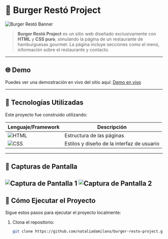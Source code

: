 # 🍔 Burger Restó Project

![Burger Restó Banner](https://github.com/user-attachments/assets/adb2833b-323b-4bf7-994b-37a3567273bd)
> **Burger Restó Project** es un sitio web diseñado exclusivamente con **HTML** y **CSS puro**, simulando la página de un restaurante de hamburguesas gourmet. La página incluye secciones como el menú, información sobre el restaurante y contacto.


---

## 🌐 Demo

Puedes ver una demostración en vivo del sitio aquí: [Demo en vivo](https://66f86b053f3aa43fc6b70838--spiffy-lily-39a06b.netlify.app/) <!-- Agrega el link si lo tienes -->

---

## 📌 Tecnologías Utilizadas

Este proyecto fue construido utilizando:

| Lenguaje/Framework | Descripción |
|--------------------|-------------|
| ![HTML](https://img.shields.io/badge/HTML-5-orange?logo=html5&logoColor=white) | Estructura de las páginas |
| ![CSS](https://img.shields.io/badge/CSS-3-blue?logo=css3&logoColor=white) | Estilos y diseño de la interfaz de usuario |

---

## 📸 Capturas de Pantalla
![Captura de Pantalla 1](https://github.com/user-attachments/assets/dbf67a20-d5e3-4897-afe2-9f487a60093b)
![Captura de Pantalla 2](https://github.com/user-attachments/assets/d33cc054-8776-4efa-9b17-ce4635e1fe60)
---

## 🚀 Cómo Ejecutar el Proyecto

Sigue estos pasos para ejecutar el proyecto localmente:

1. Clona el repositorio:
   ```bash
   git clone https://github.com/nataliadamilano/burger-resto-project.git
